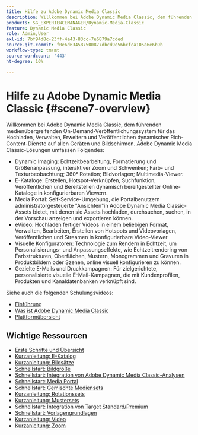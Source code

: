 ```yaml
---
title: Hilfe zu Adobe Dynamic Media Classic
description: Willkommen bei Adobe Dynamic Media Classic, dem führenden medienübergreifenden On-Demand-Veröffentlichungssystem für das Hochladen, Verwalten, Erweitern und Veröffentlichen dynamischer Rich-Content-Dienste auf allen Geräten und Bildschirmen.
products: SG_EXPERIENCEMANAGER/Dynamic-Media-Classic
feature: Dynamic Media Classic
role: Admin,User
exl-id: 7bf94d8c-23ff-4a43-83cc-7e6879a7cded
source-git-commit: f0e6d634587500877dbcd9e56bcfca105a6e6b9b
workflow-type: tm+mt
source-wordcount: '443'
ht-degree: 16%

---
```


# Hilfe zu Adobe Dynamic Media Classic {#scene7-overview}

Willkommen bei Adobe Dynamic Media Classic, dem führenden medienübergreifenden On-Demand-Veröffentlichungssystem für das Hochladen, Verwalten, Erweitern und Veröffentlichen dynamischer Rich-Content-Dienste auf allen Geräten und Bildschirmen. Adobe Dynamic Media Classic-Lösungen umfassen Folgendes:

* Dynamic Imaging: Echtzeitbearbeitung, Formatierung und Größenanpassung, interaktiver Zoom und Schwenken; Farb- und Texturbeobachtung; 360° Rotation; Bildvorlagen; Multimedia-Viewer.
* E-Kataloge: Erstellen, Hotspot-Verknüpfen, Suchfunktion, Veröffentlichen und Bereitstellen dynamisch bereitgestellter Online-Kataloge in konfigurierbaren Viewern.
* Media Portal: Self-Service-Umgebung, die Portalbenutzern administratorgesteuerte &quot;Ansichten&quot;in Adobe Dynamic Media Classic-Assets bietet, mit denen sie Assets hochladen, durchsuchen, suchen, in der Vorschau anzeigen und exportieren können.
* eVideo: Hochladen fertiger Videos in einem beliebigen Format, Verwalten, Bearbeiten, Erstellen von Hotspots und Videovorlagen, Veröffentlichen und Streamen in konfigurierbare Video-Viewer
* Visuelle Konfiguratoren: Technologie zum Rendern in Echtzeit, um Personalisierungs- und Anpassungseffekte, wie Echtzeitrendering von Farbstrukturen, Oberflächen, Mustern, Monogrammen und Gravuren in Produktbildern oder Szenen, online visuell konfigurieren zu können.
* Gezielte E-Mails und Druckkampagnen: Für zielgerichtete, personalisierte visuelle E-Mail-Kampagnen, die mit Kundenprofilen, Produkten und Kanaldatenbanken verknüpft sind.

Siehe auch die folgenden Schulungsvideos:

* [Einführung](https://s7d5.scene7.com/s7viewers/html5/VideoViewer.html?videoserverurl=https://s7d5.scene7.com/is/content/&amp;emailurl=https://s7d5.scene7.com/s7/emailFriend&amp;serverUrl=https://s7d5.scene7.com/is/image/&amp;config=Scene7SharedAssets/Universal_HTML5_Video&amp;contenturl=https://s7d5.scene7.com/skins/&amp;asset=S7tutorials/570_Introduction_converted%20renamed_Getting%20Started-AVS)
* [Was ist Adobe Dynamic Media Classic](https://s7d5.scene7.com/s7viewers/html5/VideoViewer.html?videoserverurl=https://s7d5.scene7.com/is/content/&amp;emailurl=https://s7d5.scene7.com/s7/emailFriend&amp;serverUrl=https://s7d5.scene7.com/is/image/&amp;config=Scene7SharedAssets/Universal_HTML5_Video&amp;contenturl=https://s7d5.scene7.com/skins/&amp;asset=S7tutorials/577_What%20is%20Scene7_converted%20renamed_Getting%20Started-AVS)
* [Plattformübersicht](https://s7d5.scene7.com/s7viewers/html5/VideoViewer.html?videoserverurl=https://s7d5.scene7.com/is/content/&amp;emailurl=https://s7d5.scene7.com/s7/emailFriend&amp;serverUrl=https://s7d5.scene7.com/is/image/&amp;config=Scene7SharedAssets/Universal_HTML5_Video&amp;contenturl=https://s7d5.scene7.com/skins/&amp;asset=S7tutorials/572_Platform%20Overview_converted%20renamed_Getting%20Started-AVS)

## Wichtige Ressourcen

* [Erste Schritte und Übersicht](/help/dmc-platform-overview.md)
* [Kurzanleitung: E-Katalog](/help/quick-start-ecatalog.md)
* [Kurzanleitung: Bildsätze](/help/quick-start-image-sets.md)
* [Schnellstart: Bildgröße](/help/quick-start-image-sizing.md)
* [Schnellstart: Integration von Adobe Dynamic Media Classic-Analysen](/help/quick-start-integrating-dmc-analytics.md)
* [Schnellstart: Media Portal](/help/quick-start-media-portal-administration.md)
* [Schnellstart: Gemischte Mediensets](/help/quick-start-mixed-media-sets.md)
* [Kurzanleitung: Rotationssets](/help/quick-start-spin-sets.md)
* [Kurzanleitung: Mustersets](/help/quick-start-swatch-sets.md)
* [Schnellstart: Integration von Target Standard/Premium](/help/quick-start-target-integration.md)
* [Schnellstart: Vorlagengrundlagen](/help/quick-start-template-basics.md)
* [Kurzanleitung: Video](/help/quick-start-video.md)
* [Kurzanleitung: Zoom](/help/quick-start-zoom.md)
